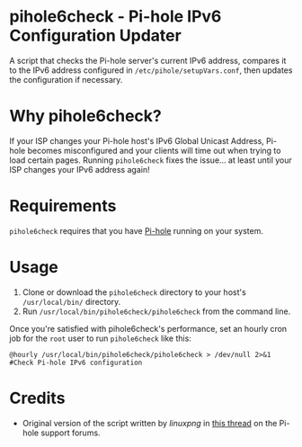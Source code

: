 # pihole6check - Pi-hole IPv6 Configuration Updater
A script that checks the Pi-hole server's current IPv6 address, compares it to the IPv6 address configured in ```/etc/pihole/setupVars.conf```, then updates the configuration if necessary.

# Why pihole6check?
If your ISP changes your Pi-hole host's IPv6 Global Unicast Address, Pi-hole becomes misconfigured and your clients will time out when trying to load certain pages. Running ```pihole6check``` fixes the issue... at least until your ISP changes your IPv6 address again!

# Requirements
```pihole6check``` requires that you have <a target="_blank" href="https://github.com/pi-hole/pi-hole">Pi-hole</a> running on your system.

# Usage
1. Clone or download the ```pihole6check``` directory to your host's `/usr/local/bin/` directory.
2. Run ```/usr/local/bin/pihole6check/pihole6check``` from the command line.

Once you're satisfied with pihole6check's performance, set an hourly cron job for the ```root``` user to run ```pihole6check``` like this:

    @hourly /usr/local/bin/pihole6check/pihole6check > /dev/null 2>&1 #Check Pi-hole IPv6 configuration
    
# Credits
* Original version of the script written by *linuxpng* in <a target="_blank" href="https://discourse.pi-hole.net/t/some-websites-load-very-slow/1876/46">this thread</a> on the Pi-hole support forums.
